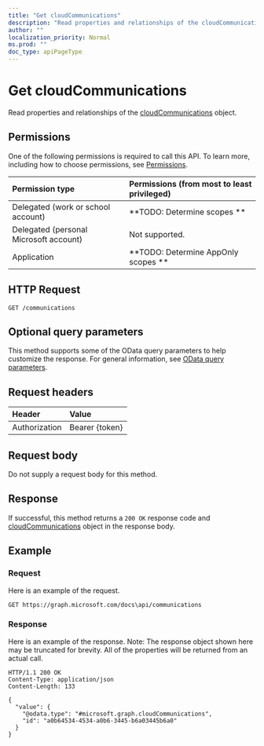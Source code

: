 ```yaml
---
title: "Get cloudCommunications"
description: "Read properties and relationships of the cloudCommunications object."
author: ""
localization_priority: Normal
ms.prod: ""
doc_type: apiPageType
---
```


# Get cloudCommunications

Read properties and relationships of the [cloudCommunications](../resources/cloudcommunications.md) object.

## Permissions
One of the following permissions is required to call this API. To learn more, including how to choose permissions, see [Permissions](/concepts/permissions-reference.md).

|Permission type|Permissions (from most to least privileged)|
|:---|:---|
|Delegated (work or school account)|**TODO: Determine scopes **|
|Delegated (personal Microsoft account)|Not supported.|
|Application|**TODO: Determine AppOnly scopes **|

## HTTP Request
<!-- {
  "blockType": "ignored"
}
-->
``` http
GET /communications
```

## Optional query parameters
This method supports some of the OData query parameters to help customize the response. For general information, see [OData query parameters](/graph/query-parameters).

## Request headers
|Header|Value|
|:---|:---|
|Authorization|Bearer {token}|

## Request body
Do not supply a request body for this method.

## Response
If successful, this method returns a `200 OK` response code and [cloudCommunications](../resources/cloudcommunications.md) object in the response body.

## Example

### Request
Here is an example of the request.
<!-- {
  "blockType": "request",
  "name": "get_cloudcommunications"
}
-->
``` http
GET https://graph.microsoft.com/docs\api/communications
```

### Response
Here is an example of the response. Note: The response object shown here may be truncated for brevity. All of the properties will be returned from an actual call.
<!-- {
  "blockType": "response",
  "truncated": true,
  "@odata.type": "microsoft.graph.cloudCommunications"
}
-->
``` http
HTTP/1.1 200 OK
Content-Type: application/json
Content-Length: 133

{
  "value": {
    "@odata.type": "#microsoft.graph.cloudCommunications",
    "id": "a0b64534-4534-a0b6-3445-b6a03445b6a0"
  }
}
```

